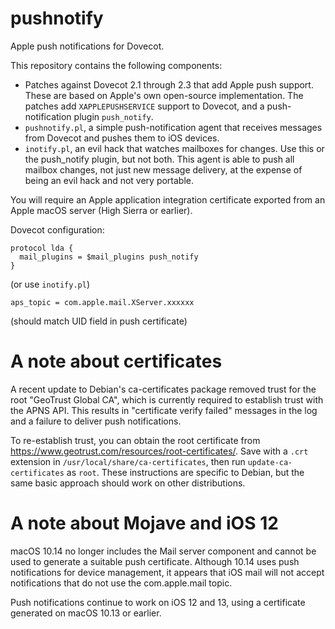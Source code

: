 # pushnotify

Apple push notifications for Dovecot.

This repository contains the following components:

* Patches against Dovecot 2.1 through 2.3 that add Apple push support. These
are based on Apple's own open-source implementation. The patches add
`XAPPLEPUSHSERVICE` support to Dovecot, and a push-notification plugin 
`push_notify`.
* `pushnotify.pl`, a simple push-notification agent that receives messages
from Dovecot and pushes them to iOS devices.
* `inotify.pl`, an evil hack that watches mailboxes for changes. Use this or
the push_notify plugin, but not both. This agent is able to push all mailbox
changes, not just new message delivery, at the expense of being an evil hack
and not very portable.

You will require an Apple application integration certificate exported from
an Apple macOS server (High Sierra or earlier).

Dovecot configuration:

    protocol lda { 
      mail_plugins = $mail_plugins push_notify 
    }

(or use `inotify.pl`)

    aps_topic = com.apple.mail.XServer.xxxxxx

(should match UID field in push certificate)

# A note about certificates

A recent update to Debian's ca-certificates package removed trust for the root
"GeoTrust Global CA", which is currently required to establish trust with the
APNS API. This results in "certificate verify failed" messages in the log and
a failure to deliver push notifications.

To re-establish trust, you can obtain the root certificate from
https://www.geotrust.com/resources/root-certificates/. Save with a `.crt`
extension in `/usr/local/share/ca-certificates`, then run
`update-ca-certificates` as `root`. These instructions are specific to
Debian, but the same basic approach should work on other distributions.

# A note about Mojave and iOS 12

macOS 10.14 no longer includes the Mail server component and cannot be used
to generate a suitable push certificate. Although 10.14 uses push notifications
for device management, it appears that iOS mail will not accept notifications
that do not use the com.apple.mail topic.

Push notifications continue to work on iOS 12 and 13, using a certificate
generated on macOS 10.13 or earlier.

